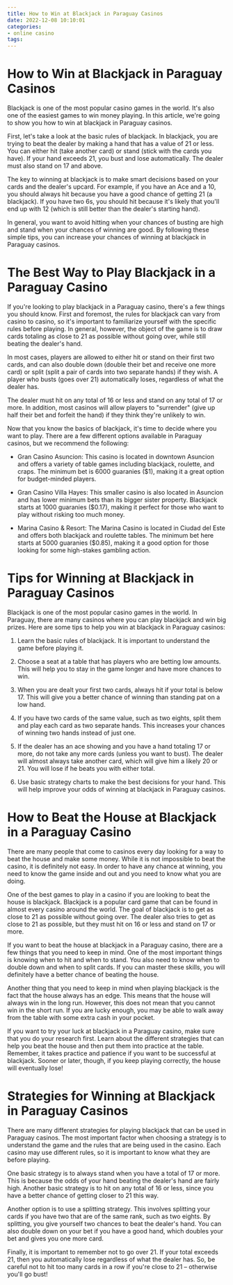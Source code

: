 ```yaml
---
title: How to Win at Blackjack in Paraguay Casinos
date: 2022-12-08 10:10:01
categories:
- online casino
tags:
---
```



#  How to Win at Blackjack in Paraguay Casinos

Blackjack is one of the most popular casino games in the world. It's also one of the easiest games to win money playing. In this article, we're going to show you how to win at blackjack in Paraguay casinos.

First, let's take a look at the basic rules of blackjack. In blackjack, you are trying to beat the dealer by making a hand that has a value of 21 or less. You can either hit (take another card) or stand (stick with the cards you have). If your hand exceeds 21, you bust and lose automatically. The dealer must also stand on 17 and above.

The key to winning at blackjack is to make smart decisions based on your cards and the dealer's upcard. For example, if you have an Ace and a 10, you should always hit because you have a good chance of getting 21 (a blackjack). If you have two 6s, you should hit because it's likely that you'll end up with 12 (which is still better than the dealer's starting hand).

In general, you want to avoid hitting when your chances of busting are high and stand when your chances of winning are good. By following these simple tips, you can increase your chances of winning at blackjack in Paraguay casinos.

#  The Best Way to Play Blackjack in a Paraguay Casino

If you're looking to play blackjack in a Paraguay casino, there's a few things you should know. First and foremost, the rules for blackjack can vary from casino to casino, so it's important to familiarize yourself with the specific rules before playing. In general, however, the object of the game is to draw cards totaling as close to 21 as possible without going over, while still beating the dealer's hand.

In most cases, players are allowed to either hit or stand on their first two cards, and can also double down (double their bet and receive one more card) or split (split a pair of cards into two separate hands) if they wish. A player who busts (goes over 21) automatically loses, regardless of what the dealer has.

The dealer must hit on any total of 16 or less and stand on any total of 17 or more. In addition, most casinos will allow players to "surrender" (give up half their bet and forfeit the hand) if they think they're unlikely to win.

Now that you know the basics of blackjack, it's time to decide where you want to play. There are a few different options available in Paraguay casinos, but we recommend the following:

- Gran Casino Asuncion: This casino is located in downtown Asuncion and offers a variety of table games including blackjack, roulette, and craps. The minimum bet is 6000 guaranies ($1), making it a great option for budget-minded players.

- Gran Casino Villa Hayes: This smaller casino is also located in Asuncion and has lower minimum bets than its bigger sister property. Blackjack starts at 1000 guaranies ($0.17), making it perfect for those who want to play without risking too much money.

- Marina Casino & Resort: The Marina Casino is located in Ciudad del Este and offers both blackjack and roulette tables. The minimum bet here starts at 5000 guaranies ($0.85), making it a good option for those looking for some high-stakes gambling action.

#  Tips for Winning at Blackjack in Paraguay Casinos

Blackjack is one of the most popular casino games in the world. In Paraguay, there are many casinos where you can play blackjack and win big prizes. Here are some tips to help you win at blackjack in Paraguay casinos:

1. Learn the basic rules of blackjack. It is important to understand the game before playing it.

2. Choose a seat at a table that has players who are betting low amounts. This will help you to stay in the game longer and have more chances to win.

3. When you are dealt your first two cards, always hit if your total is below 17. This will give you a better chance of winning than standing pat on a low hand.

4. If you have two cards of the same value, such as two eights, split them and play each card as two separate hands. This increases your chances of winning two hands instead of just one.

5. If the dealer has an ace showing and you have a hand totaling 17 or more, do not take any more cards (unless you want to bust). The dealer will almost always take another card, which will give him a likely 20 or 21. You will lose if he beats you with either total.

6. Use basic strategy charts to make the best decisions for your hand. This will help improve your odds of winning at blackjack in Paraguay casinos.

#  How to Beat the House at Blackjack in a Paraguay Casino

There are many people that come to casinos every day looking for a way to beat the house and make some money. While it is not impossible to beat the casino, it is definitely not easy. In order to have any chance at winning, you need to know the game inside and out and you need to know what you are doing.

One of the best games to play in a casino if you are looking to beat the house is blackjack. Blackjack is a popular card game that can be found in almost every casino around the world. The goal of blackjack is to get as close to 21 as possible without going over. The dealer also tries to get as close to 21 as possible, but they must hit on 16 or less and stand on 17 or more.

If you want to beat the house at blackjack in a Paraguay casino, there are a few things that you need to keep in mind. One of the most important things is knowing when to hit and when to stand. You also need to know when to double down and when to split cards. If you can master these skills, you will definitely have a better chance of beating the house.

Another thing that you need to keep in mind when playing blackjack is the fact that the house always has an edge. This means that the house will always win in the long run. However, this does not mean that you cannot win in the short run. If you are lucky enough, you may be able to walk away from the table with some extra cash in your pocket.

If you want to try your luck at blackjack in a Paraguay casino, make sure that you do your research first. Learn about the different strategies that can help you beat the house and then put them into practice at the table. Remember, it takes practice and patience if you want to be successful at blackjack. Sooner or later, though, if you keep playing correctly, the house will eventually lose!

#   Strategies for Winning at Blackjack in Paraguay Casinos

There are many different strategies for playing blackjack that can be used in Paraguay casinos. The most important factor when choosing a strategy is to understand the game and the rules that are being used in the casino. Each casino may use different rules, so it is important to know what they are before playing.

One basic strategy is to always stand when you have a total of 17 or more. This is because the odds of your hand beating the dealer's hand are fairly high. Another basic strategy is to hit on any total of 16 or less, since you have a better chance of getting closer to 21 this way.

Another option is to use a splitting strategy. This involves splitting your cards if you have two that are of the same rank, such as two eights. By splitting, you give yourself two chances to beat the dealer's hand. You can also double down on your bet if you have a good hand, which doubles your bet and gives you one more card.

Finally, it is important to remember not to go over 21. If your total exceeds 21, then you automatically lose regardless of what the dealer has. So, be careful not to hit too many cards in a row if you're close to 21 – otherwise you'll go bust!